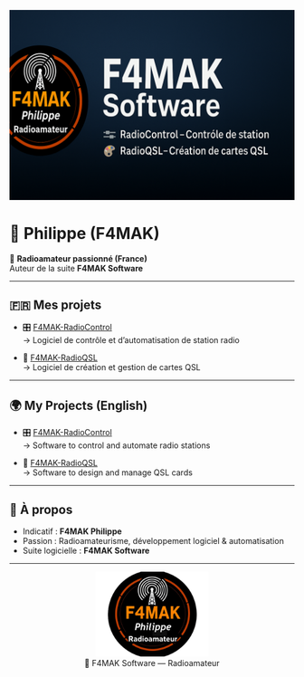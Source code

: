 <!-- Bannière -->
![F4MAK Software](banner.png)

# 👋 Philippe (F4MAK)

📡 **Radioamateur passionné (France)**  
Auteur de la suite **F4MAK Software**

---

## 🇫🇷 Mes projets
- 🎛️ [F4MAK-RadioControl](https://github.com/Philippe51000/F4MAK-RadioControl)  
   → Logiciel de contrôle et d’automatisation de station radio  

- 🎨 [F4MAK-RadioQSL](https://github.com/Philippe51000/F4MAK-RadioQSL)  
   → Logiciel de création et gestion de cartes QSL  

---

## 🌍 My Projects (English)
- 🎛️ [F4MAK-RadioControl](https://github.com/Philippe51000/F4MAK-RadioControl)  
   → Software to control and automate radio stations  

- 🎨 [F4MAK-RadioQSL](https://github.com/Philippe51000/F4MAK-RadioQSL)  
   → Software to design and manage QSL cards  

---

## 🔖 À propos
- Indicatif : **F4MAK Philippe**  
- Passion : Radioamateurisme, développement logiciel & automatisation  
- Suite logicielle : **F4MAK Software**  

---

<p align="center">
  <img src="logo_f4mak.png" alt="Logo F4MAK" width="200"/>
  <br>
  📡 F4MAK Software — Radioamateur
</p>
